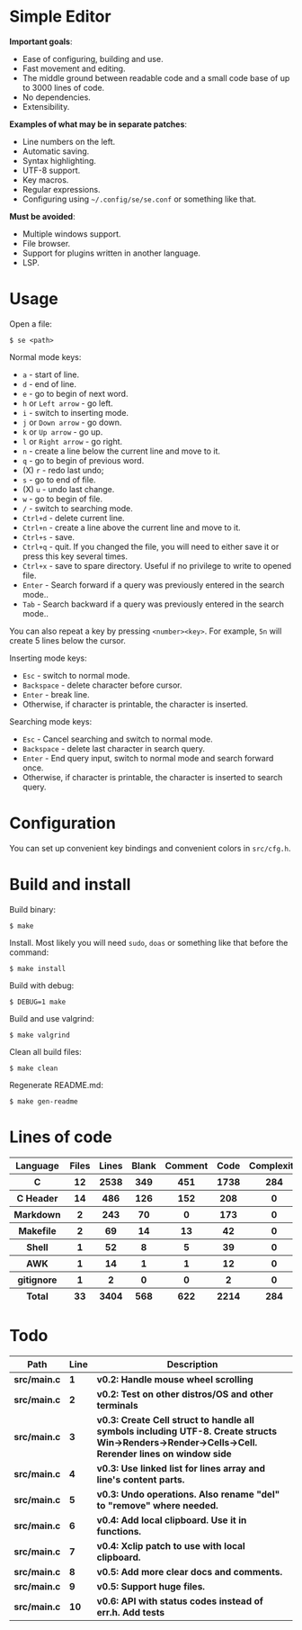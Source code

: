 # Simple Editor

**Important goals**:

- Ease of configuring, building and use.
- Fast movement and editing.
- The middle ground between readable code and a small code base of up to 3000 lines of code.
- No dependencies.
- Extensibility.

**Examples of what may be in separate patches**:

- Line numbers on the left.
- Automatic saving.
- Syntax highlighting.
- UTF-8 support.
- Key macros.
- Regular expressions.
- Configuring using `~/.config/se/se.conf` or something like that.

**Must be avoided**:

- Multiple windows support.
- File browser.
- Support for plugins written in another language.
- LSP.

# Usage

Open a file:

```
$ se <path>
```

Normal mode keys:

- `a` - start of line.
- `d` - end of line.
- `e` - go to begin of next word.
- `h` or `Left arrow` - go left.
- `i` - switch to inserting mode.
- `j` or `Down arrow` - go down.
- `k` or `Up arrow` - go up.
- `l` or `Right arrow` - go right.
- `n` - create a line below the current line and move to it.
- `q` - go to begin of previous word.
- (X) `r` - redo last undo;
- `s` - go to end of file.
- (X) `u` - undo last change.
- `w` - go to begin of file.
- `/` - switch to searching mode.
- `Ctrl+d` - delete current line.
- `Ctrl+n` - create a line above the current line and move to it.
- `Ctrl+s` - save.
- `Ctrl+q` - quit. If you changed the file, you will need to either save it or press this key several times.
- `Ctrl+x` - save to spare directory. Useful if no privilege to write to opened file.
- `Enter` - Search forward if a query was previously entered in the search mode..
- `Tab` - Search backward if a query was previously entered in the search mode..

You can also repeat a key by pressing `<number><key>`. For example, `5n` will create 5 lines below the cursor.

Inserting mode keys:

- `Esc` - switch to normal mode.
- `Backspace` - delete character before cursor.
- `Enter` - break line.
- Otherwise, if character is printable, the character is inserted.

Searching mode keys:

- `Esc` - Cancel searching and switch to normal mode.
- `Backspace` - delete last character in search query.
- `Enter` - End query input, switch to normal mode and search forward once.
- Otherwise, if character is printable, the character is inserted to search query.


# Configuration

You can set up convenient key bindings and convenient colors in `src/cfg.h`.


# Build and install

Build binary:

```
$ make
```

Install. Most likely you will need `sudo`, `doas` or something like that before the command:

```
$ make install
```

Build with debug:

```
$ DEBUG=1 make
```

Build and use valgrind:

```
$ make valgrind
```

Clean all build files:

```
$ make clean
```

Regenerate README.md:

```
$ make gen-readme
```


# Lines of code

<table id="scc-table">
	<thead><tr>
		<th>Language</th>
		<th>Files</th>
		<th>Lines</th>
		<th>Blank</th>
		<th>Comment</th>
		<th>Code</th>
		<th>Complexity</th>
		<th>Bytes</th>
	</tr></thead>
	<tbody><tr>
		<th>C</th>
		<th>12</th>
		<th>2538</th>
		<th>349</th>
		<th>451</th>
		<th>1738</th>
		<th>284</th>
		<th>60544</th>
	</tr><tr>
		<th>C Header</th>
		<th>14</th>
		<th>486</th>
		<th>126</th>
		<th>152</th>
		<th>208</th>
		<th>0</th>
		<th>12021</th>
	</tr><tr>
		<th>Markdown</th>
		<th>2</th>
		<th>243</th>
		<th>70</th>
		<th>0</th>
		<th>173</th>
		<th>0</th>
		<th>5400</th>
	</tr><tr>
		<th>Makefile</th>
		<th>2</th>
		<th>69</th>
		<th>14</th>
		<th>13</th>
		<th>42</th>
		<th>0</th>
		<th>1476</th>
	</tr><tr>
		<th>Shell</th>
		<th>1</th>
		<th>52</th>
		<th>8</th>
		<th>5</th>
		<th>39</th>
		<th>0</th>
		<th>1008</th>
	</tr><tr>
		<th>AWK</th>
		<th>1</th>
		<th>14</th>
		<th>1</th>
		<th>1</th>
		<th>12</th>
		<th>0</th>
		<th>220</th>
	</tr><tr>
		<th>gitignore</th>
		<th>1</th>
		<th>2</th>
		<th>0</th>
		<th>0</th>
		<th>2</th>
		<th>0</th>
		<th>11</th>
	</tr></tbody>
	<tfoot><tr>
		<th>Total</th>
		<th>33</th>
		<th>3404</th>
		<th>568</th>
		<th>622</th>
		<th>2214</th>
		<th>284</th>
    	<th>80680</th>
	</tr></tfoot>
	</table>

# Todo

|Path|Line|Description|
|-|-|-|
|**src/main.c**|**1**|**v0.2: Handle mouse wheel scrolling**|
|**src/main.c**|**2**|**v0.2: Test on other distros/OS and other terminals**|
|**src/main.c**|**3**|**v0.3: Create Cell struct to handle all symbols including UTF-8. Create structs Win->Renders->Render->Cells->Cell. Rerender lines on window side**|
|**src/main.c**|**4**|**v0.3: Use linked list for lines array and line's content parts.**|
|**src/main.c**|**5**|**v0.3: Undo operations. Also rename "del" to "remove" where needed.**|
|**src/main.c**|**6**|**v0.4: Add local clipboard. Use it in functions.**|
|**src/main.c**|**7**|**v0.4: Xclip patch to use with local clipboard.**|
|**src/main.c**|**8**|**v0.5: Add more clear docs and comments.**|
|**src/main.c**|**9**|**v0.5: Support huge files.**|
|**src/main.c**|**10**|**v0.6: API with status codes instead of err.h. Add tests**|
